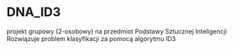 # DNA_ID3
projekt grupowy (2-osobowy) na przedmiot Podstawy Sztucznej Inteligencji
Rozwiązuje problem klasyfikacji za pomocą algorytmu ID3
